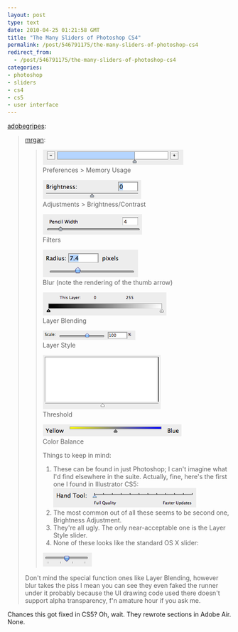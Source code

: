 ```yaml
---
layout: post
type: text
date: 2010-04-25 01:21:58 GMT
title: "The Many Sliders of Photoshop CS4"
permalink: /post/546791175/the-many-sliders-of-photoshop-cs4
redirect_from: 
  - /post/546791175/the-many-sliders-of-photoshop-cs4
categories:
- photoshop
- sliders
- cs4
- cs5
- user interface
---
```

<p><a href="http://adobegripes.tumblr.com/post/236090781/the-many-sliders-of-photoshop-cs4" class="tumblr_blog">adobegripes</a>:</p>

<blockquote><p><a href="http://mrgan.tumblr.com/post/235455865/the-many-sliders-of-photoshop-cs4">mrgan</a>:</p>

<blockquote>
<p><img src="/assets/images/tumblr_kspsahPJYv1qz50x3.png"/><br/>Preferences &gt; Memory Usage</p>
<p><img src="/assets/images/tumblr_kspsb2gNL71qz50x3.png"/><br/>Adjustments &gt; Brightness/Contrast</p>
<p><img src="/assets/images/tumblr_kspsc0KPgp1qz50x3.png"/><br/>Filters</p>
<p><img src="/assets/images/tumblr_kspsciBwGX1qz50x3.png"/><br/>Blur (note the rendering of the thumb arrow)</p>
<p><img src="/assets/images/tumblr_kspsdtPkv31qz50x3.png"/><br/>Layer Blending</p>
<p><img src="/assets/images/tumblr_kspsecXO4P1qz50x3.png"/><br/>Layer Style</p>
<p><img src="/assets/images/tumblr_kspt5g45h01qz50x3.png"/><br/>Threshold</p>
<p><img src="/assets/images/tumblr_kspta24mBT1qz50x3.png"/><br/>Color Balance</p>
<p>Things to keep in mind:</p>
<ol>
<li>These can be found in just Photoshop; I can't imagine what I'd find elsewhere in the suite. Actually, fine, here's the first one I found in Illustrator CS5:<br/><img src="/assets/images/tumblr_ksptmv4jsV1qz50x3.png"/>
</li>
<li>The most common out of all these seems to be second one, Brightness Adjustment.</li>
<li>They're all ugly. The only near-acceptable one is the Layer Style slider. </li>
<li>None of these looks like the standard OS X slider:</li>
</ol>
<p><img src="/assets/images/tumblr_kspssiqIWV1qz50x3.png"/></p>
</blockquote>



<p>Don't mind the special function ones like Layer Blending, however blur takes the piss I mean you can see they even faked the runner under it probably because the UI drawing code used there doesn't support alpha transparency, f'n amature hour if you ask me.</p></blockquote>

<p></p>

Chances this got fixed in CS5? Oh, wait. They rewrote sections in Adobe Air. None.
